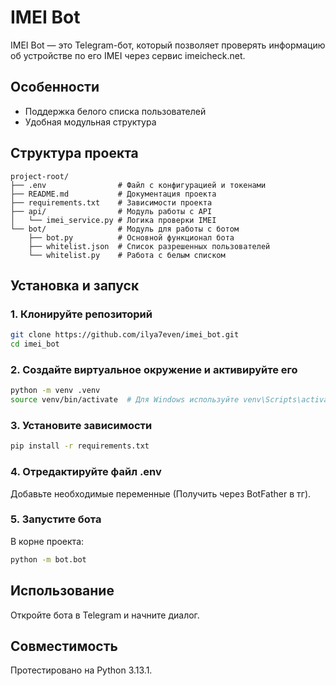 # IMEI Bot

IMEI Bot — это Telegram-бот, который позволяет проверять информацию об устройстве по его IMEI через сервис imeicheck.net.

## Особенности

- Поддержка белого списка пользователей
- Удобная модульная структура

## Структура проекта

```
project-root/
├── .env                # Файл с конфигурацией и токенами
├── README.md           # Документация проекта
├── requirements.txt    # Зависимости проекта
├── api/                # Модуль работы с API
│   └── imei_service.py # Логика проверки IMEI
└── bot/                # Модуль для работы с ботом
    ├── bot.py          # Основной функционал бота
    ├── whitelist.json  # Список разрешенных пользователей
    └── whitelist.py    # Работа с белым списком
```

## Установка и запуск

### 1. Клонируйте репозиторий

```bash
git clone https://github.com/ilya7even/imei_bot.git
cd imei_bot
```

### 2. Создайте виртуальное окружение и активируйте его

```bash
python -m venv .venv
source venv/bin/activate  # Для Windows используйте venv\Scripts\activate
```

### 3. Установите зависимости

```bash
pip install -r requirements.txt
```

### 4. Отредактируйте файл .env

Добавьте необходимые переменные (Получить через BotFather в тг).

### 5. Запустите бота

В корне проекта:

```bash
python -m bot.bot
```

## Использование

Откройте бота в Telegram и начните диалог.

## Совместимость

Протестировано на Python 3.13.1.

